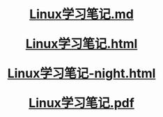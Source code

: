 <h1 style="text-align: center">

[Linux学习笔记.md](Linux学习笔记.md)

[Linux学习笔记.html](Linux学习笔记.html)

[Linux学习笔记-night.html](Linux学习笔记-night.html)

[Linux学习笔记.pdf](Linux学习笔记.pdf)

</h1>